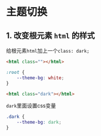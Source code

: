 # 主题切换

## 1. 改变根元素 `html` 的样式

给根元素`html`加上一个`class: dark;`

```html
<html class=""></html>
```

```css
:root {
    --theme-bg: white;
}
```

```html
<html class="dark"></html>
```

`dark`里面设置css变量

```css
.dark {
    --theme-bg: dark;
}
```

